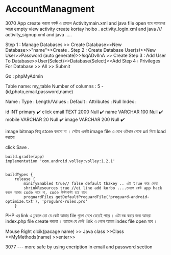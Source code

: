 # AccountManagment
3070
App create করবো ফার্স্ট এ তাহলে Activitymain.xml and java file open হবে আমাদের আরো empty view activity create kortay hoibo . activity_login.xml  and java /// activity_signup.xml  and java .....

Step 1 : Manage Databases >> Create Database>>New Database>>"name">>Create .
Step 2 : Create Database User(s)>>New User>>Password (auto generate)>>!sqADvIInA >> Create 
Step 3 : Add User To Database>>User(Select)>>Database(Select)>>Add
Step 4 : Privileges For Database >> All >> Submit 

Go : phpMyAdmin

Table name: my_table
Number of columns : 5  -(id,photo,email,password,name)

Name :  Type :  Length/Values : 	Default :  Attributes :  Null	Index :

id       INT                                                primary   ✔️ click
email    TEXT     2000              Null        ✔️ 
name    VARCHAR    100              Null        ✔️
mobile  VARCHAR     20              Null        ✔️
image   VARCHAR    200              Null        ✔️

image bitmap কিন্তু store করবো না । সেটার একটা image file এ রেখে ওইখান থেকে url দিয়ে load করাবো 

 click Save .



  <uses-permission android:name="android.permission.INTERNET"/>
    <uses-permission android:name="android.permission.ACCESS_WIFI_STATE"/>
    <uses-permission android:name="android.permission.ACCESS_NETWORK_STATE"/>

    build.gradle(app)
    implementation 'com.android.volley:volley:1.2.1'

    
    buildTypes {
        release {
            minifyEnabled true// false default thakey .. এটা true করে দেবো 
            shrinkResources true //ei line add korbo ....তাহলে কেউ app hack করলে আমার code পাবে না, code উল্টাপাল্টা হয়ে যাবে
            proguardFiles getDefaultProguardFile('proguard-android-optimize.txt'), 'proguard-rules.pro'
        }



PHP এর link এ ঢুকলে তো যে কেউ আমার file গুলো দেখে যেতেই পারে । এটা বন্ধ করার জন্য আমরা index.php file create করবো । তাহলে যে কেউ link এ গেলে আমার index file open হবে ।


Mouse Right clcik(pacage name) >> Java class >>Class >>MyMethods(name) >>enter>>

3077 --- more safe by using encription in email and password section 

